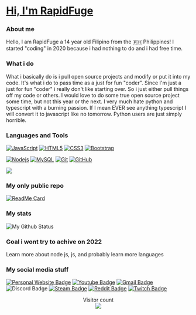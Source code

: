  # <a href="https://github.com/rapidfuge">Hi, I'm RapidFuge</a>
### About me
Hello, I am RapidFuge a 14 year old Filipino from the :philippines: Philippines! I started "coding" in 2020 because i had nothing to do and i had free time.

### What i do
What i basically do is i pull open source projects and modify or put it into my code. It's what i do to pass time as a just for fun "coder". Since I'm just a just for fun "coder" i really don't like starting over. So i just either pull things off my code or others. I would love to do some true open source project some time, but not this year or the next. I very much hate python and typescript with a burning passion. If I mean EVER see anything typescript I will convert it to javascript like no tomorrow. Python users are just simply horrible.

### Languages and Tools
[![JavaScript](https://img.shields.io/badge/-JavaScript-black?style=flat&logo=javascript&link=https://github.com/hritik5102)](https://github.com/rapidfuge) 
[![HTML5](https://img.shields.io/badge/-HTML5-E34F26?style=flat&logo=html5&logoColor=white&link=https://github.com/hritik5102)](https://github.com/rapidfuge) 
[![CSS3](https://img.shields.io/badge/-CSS3-1572B6?style=flat&logo=css3&link=https://github.com/hritik5102)](https://github.com/rapidfuge) 
[![Bootstrap](https://img.shields.io/badge/-Bootstrap-563D7C?style=flat&logo=bootstrap&link=https://github.com/hritik5102)](https://github.com/rapidfuge) 

[![Nodejs](https://img.shields.io/badge/-Nodejs-black?style=flat&logo=Node.js&link=https://github.com/hritik5102)](https://github.com/rapidfuge) 
[![MySQL](https://img.shields.io/badge/-MongoDB-black?style=flat&logo=mongodb&link=https://github.com/hritik5102)](https://github.com/rapidfuge)
[![Git](https://img.shields.io/badge/-Git-black?style=flat&logo=git&link=https://github.com/hritik5102)](https://github.com/rapidfuge) 
[![GitHub](https://img.shields.io/badge/-GitHub-181717?style=flat&logo=github&link=https://github.com/hritik5102)](https://github.com/rapidfuge)

<img align="center" src="https://github-readme-stats.vercel.app/api/top-langs/?username=rapidfuge&theme=github_dark" />

### My only public repo
[![ReadMe Card](https://github-readme-stats.vercel.app/api/pin/?username=rapidfuge&repo=gcommandsfork&theme=github_dark)](https://github.com/rapidfuge/gcommandsfork)


### My stats
![My Github Status](https://github-readme-stats.vercel.app/api?username=RapidFuge&show_icons=true&hide_border=true&theme=github_dark)


### Goal i wont try to achive on 2022
Learn more about node js, js, and probably learn more languages

### My social media stuff
[![Personal Website Badge](https://img.shields.io/website-up-down-green-red/https/rapid.wtf)](https://rapid.wtf)
[![Youtube Badge](https://img.shields.io/badge/YouTube-FF0000?logo=youtube&logoColor=white&link=https://www.youtube.com/channel/UCWHJwd5exNTLuZxoOxN2Jig)](https://www.youtube.com/channel/UCWHJwd5exNTLuZxoOxN2Jig)
[![Gmail Badge](https://img.shields.io/badge/-rapidfugegt1@gmail.com-c14438?style=flat-square&logo=Gmail&logoColor=white&link=mailto:rapidfugegt1@gmail.com)](mailto:rapidfugegt1@gmail.com)
![Discord Badge](https://img.shields.io/badge/Discord-7289DA?logo=discord&logoColor=white)
[![Steam Badge]( 	https://img.shields.io/badge/Steam-000000?logo=steam&logoColor=white&link=https://steamcommunity.com/id/rapidfuge/)](https://steamcommunity.com/id/rapidfuge/)
[![Reddit Badge](https://aleen42.github.io/badges/src/reddit.svg)](https://www.reddit.com/user/RapidFuge)
[![Twitch Badge](https://img.shields.io/badge/Twitch-9146FF?logo=twitch&logoColor=white)](https://www.twitch.tv/rapidfuge)

<p align="center"> 
  Visitor count<br>
  <img src="https://profile-counter.glitch.me/rapidfuge/count.svg" />
</p>

